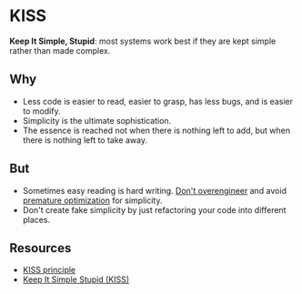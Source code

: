 # KISS


**Keep It Simple, Stupid**: most systems work best if they are kept simple
rather than made complex.

## Why

- Less code is easier to read, easier to grasp, has less bugs, and is easier to modify.
- Simplicity is the ultimate sophistication.
- The essence is reached not when there is nothing left to add, but
  when there is nothing left to take away.

## But

- Sometimes easy reading is hard writing. [Don't overengineer](./dont-overengineer.md) and avoid [premature optimization](./avoid-premature-optimization.md) for simplicity.
- Don't create fake simplicity by just refactoring your code into different places.

## Resources

- [KISS principle](https://en.wikipedia.org/wiki/KISS_principle)
- [Keep It Simple Stupid (KISS)](http://principles-wiki.net/principles:keep_it_simple_stupid)
